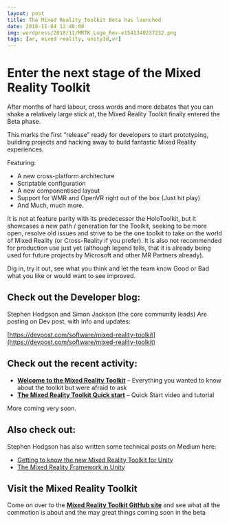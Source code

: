 ```yaml
---
layout: post
title: The Mixed Reality Toolkit Beta has launched
date: 2018-11-04 12:48:08
img: wordpress/2018/11/MRTK_Logo_Rev-e1541340237232.png
tags: [ar, mixed reality, unity3d,vr]
---
```


# Enter the next stage of the Mixed Reality Toolkit

After months of hard labour, cross words and more debates that you can shake a relatively large stick at, the Mixed Reality Toolkit finally entered the Beta phase.

This marks the first “release” ready for developers to start prototyping, building projects and hacking away to build fantastic Mixed Reality experiences.

Featuring:

- A new cross-platform architecture
- Scriptable configuration
- A new componentised layout
- Support for WMR and OpenVR right out of the box (Just hit play)
- And Much, much more.

It is not at feature parity with its predecessor the HoloToolkit, but it showcases a new path / generation for the Toolkit, seeking to be more open, resolve old issues and strive to be the one toolkit to take on the world of Mixed Reality (or Cross-Reality if you prefer). It is also not recommended for production use just yet (although legend tells, that it is already being used for future projects by Microsoft and other MR Partners already).

Dig in, try it out, see what you think and let the team know Good or Bad what you like or would want to see improved.

## Check out the Developer blog:

Stephen Hodgson and Simon Jackson (the core community leads) Are posting on Dev post, with info and updates:

[https://devpost.com/software/mixed-reality-toolkit](https://devpost.com/software/mixed-reality-toolkit)

## Check out the recent activity:

- [**Welcome to the Mixed Reality Toolkit**](https://devpost.com/software/mixed-reality-toolkit/updates/155032) – Everything you wanted to know about the toolkit but were afraid to ask
- [**The Mixed Reality Toolkit Quick start**](https://devpost.com/software/mixed-reality-toolkit/updates/155971) – Quick Start video and tutorial

More coming very soon.

## Also check out:

Stephen Hodgson has also written some technical posts on Medium here:

- [Getting to know the new Mixed Reality Toolkit for Unity](https://medium.com/%40stephen_hodgson/getting-to-know-the-new-mixed-reality-toolkit-for-unity-ad21b0e331b1)
- [The Mixed Reality Framework in Unity](https://medium.com/%40stephen_hodgson/the-mixed-reality-framework-6fdb5c11feb2)

## Visit the Mixed Reality Toolkit

Come on over to the [**Mixed Reality Toolkit GitHub site**](https://github.com/Microsoft/MixedRealityToolkit-Unity/tree/mrtk_release) and see what all the commotion is about and the may great things coming soon in the beta

